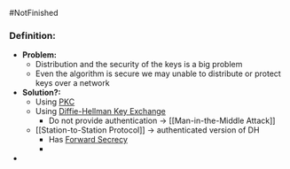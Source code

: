 #NotFinished 
### Definition:
- **Problem:**
	- Distribution and the security of the keys is a big problem
	- Even the algorithm is secure we may unable to distribute or protect keys over a network
- **Solution?:**
	- Using [PKC](PKC.md)
	- Using [Diffie-Hellman Key Exchange](Diffie-Hellman%20Key%20Exchange.md)
		- Do not provide authentication -> [[Man-in-the-Middle Attack]]
	- [[Station-to-Station Protocol]] -> authenticated version of DH
		- Has [Forward Secrecy](Forward%20Secrecy.md)
		- 
- 
